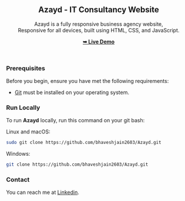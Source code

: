 <div align="center">


  <br />
  <br />

  <h2 align="center">Azayd - IT Consultancy Website</h2>

  Azayd is a fully responsive business agency website, <br />Responsive for all devices, built using HTML, CSS, and JavaScript.

  <a href="#"><strong>➥ Live Demo</strong></a>

</div>

<br />


### Prerequisites

Before you begin, ensure you have met the following requirements:

* [Git](https://git-scm.com/downloads "Download Git") must be installed on your operating system.

### Run Locally

To run **Azayd** locally, run this command on your git bash:

Linux and macOS:

```bash
sudo git clone https://github.com/bhaveshjain2603/Azayd.git
```

Windows:

```bash
git clone https://github.com/bhaveshjain2603/Azayd.git
```

### Contact

You can reach me at [Linkedin](https://www.linkedin.com/in/bhavesh-s-jain-56a56a243/).

